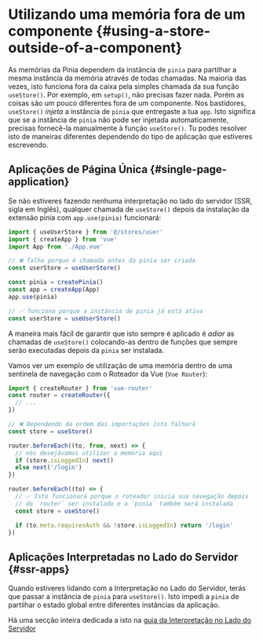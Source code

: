 # Utilizando uma memória fora de um componente {#using-a-store-outside-of-a-component}

As memórias da Pinia dependem da instância de `pinia` para partilhar a mesma instância da memória através de todas chamadas. Na maioria das vezes, isto funciona fora da caixa pela simples chamada da sua função `useStore()`. Por exemplo, em `setup()`, não precisas fazer nada. Porém as coisas são um pouco diferentes fora de um componente.
Nos bastidores, `useStore()` _injeta_ a instância de `pinia` que entregaste a tua `app`. Isto significa que se a instância de `pinia` não pode ser injetada automaticamente, precisas fornecê-la manualmente à função `useStore()`.
Tu podes resolver isto de maneiras diferentes dependendo do tipo de aplicação que estiveres escrevendo.

## Aplicações de Página Única {#single-page-application}

Se não estiveres fazendo nenhuma interpretação no lado do servidor (SSR, sigla em Inglês), qualquer chamada de `useStore()` depois da instalação da extensão pinia com `app.use(pinia)` funcionará: 

```js
import { useUserStore } from '@/stores/user'
import { createApp } from 'vue'
import App from './App.vue'

// ❌ falha porque é chamada antes da pinia ser criada
const userStore = useUserStore()

const pinia = createPinia()
const app = createApp(App)
app.use(pinia)

// ✅ funciona porque a instância de pinia já está ativa
const userStore = useUserStore()
```

A maneira mais fácil de garantir que isto sempre é aplicado é _adiar_ as chamadas de `useStore()` colocando-as dentro de funções que sempre serão executadas depois da `pinia` ser instalada.

Vamos ver um exemplo de utilização de uma memória dentro de uma sentinela de navegação com o Roteador da Vue (`Vue Router`):

```js
import { createRouter } from 'vue-router'
const router = createRouter({
  // ...
})

// ❌ Dependendo da ordem das importações isto falhará
const store = useStore()

router.beforeEach((to, from, next) => {
  // nós desejávamos utilizar a memória aqui
  if (store.isLoggedIn) next()
  else next('/login')
})

router.beforeEach((to) => {
  // ✅ Isto funcionará porque o roteador inicia sua navegação depois
  // do `router` ser instalado e a `pinia` também será instalada
  const store = useStore()

  if (to.meta.requiresAuth && !store.isLoggedIn) return '/login'
})
```

## Aplicações Interpretadas no Lado do Servidor {#ssr-apps}

Quando estiveres lidando com a Interpretação no Lado do Servidor, terás que passar a instância de `pinia` para `useStore()`. Isto impedi a `pinia` de partilhar o estado global entre diferentes instâncias da aplicação.

Há uma secção inteira dedicada a isto na [guia da Interpretação no Lado do Servidor](/ssr/index)
